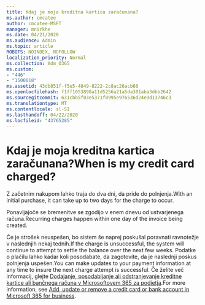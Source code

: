 ```yaml
---
title: Kdaj je moja kreditna kartica zaračunana?
ms.author: cmcatee
author: cmcatee-MSFT
manager: mnirkhe
ms.date: 04/21/2020
ms.audience: Admin
ms.topic: article
ROBOTS: NOINDEX, NOFOLLOW
localization_priority: Normal
ms.collection: Adm_O365
ms.custom:
- "446"
- "1500018"
ms.assetid: 43db851f-f5e5-4849-8222-2c8ac26acb60
ms.openlocfilehash: f1ff1053898a11d5256a21a5da301aba3dbb2642
ms.sourcegitcommit: 631cbb5f03e5371f0995e976536d24e9d13746c3
ms.translationtype: MT
ms.contentlocale: sl-SI
ms.lasthandoff: 04/22/2020
ms.locfileid: "43765285"
---
```

# <a name="when-is-my-credit-card-charged"></a><span data-ttu-id="8e2e8-102">Kdaj je moja kreditna kartica zaračunana?</span><span class="sxs-lookup"><span data-stu-id="8e2e8-102">When is my credit card charged?</span></span>

<span data-ttu-id="8e2e8-103">Z začetnim nakupom lahko traja do dva dni, da pride do polnjenja.</span><span class="sxs-lookup"><span data-stu-id="8e2e8-103">With an initial purchase, it can take up to two days for the charge to occur.</span></span>
  
<span data-ttu-id="8e2e8-104">Ponavljajoče se bremenitve se zgodijo v enem dnevu od ustvarjenega računa.</span><span class="sxs-lookup"><span data-stu-id="8e2e8-104">Recurring charges happen within one day of the invoice being created.</span></span>
  
<span data-ttu-id="8e2e8-105">Če je strošek neuspešen, bo sistem še naprej poskušal poravnati ravnotežje v naslednjih nekaj tednih.</span><span class="sxs-lookup"><span data-stu-id="8e2e8-105">If the charge is unsuccessful, the system will continue to attempt to settle the balance over the next few weeks.</span></span> <span data-ttu-id="8e2e8-106">Podatke o plačilu lahko kadar koli posodabate, da zagotovite, da je naslednji poskus polnjenja uspešen.</span><span class="sxs-lookup"><span data-stu-id="8e2e8-106">You can make updates to your payment information at any time to insure the next charge attempt is successful.</span></span> <span data-ttu-id="8e2e8-107">Če želite več informacij, glejte [Dodajanje, posodabljanje ali odstranjevanje kreditne kartice ali bančnega računa v Microsoftovem 365 za podjetja](https://docs.microsoft.com/office365/admin/subscriptions-and-billing/add-update-or-remove-credit-card-or-bank-account).</span><span class="sxs-lookup"><span data-stu-id="8e2e8-107">For more information, see [Add, update or remove a credit card or bank account in Microsoft 365 for business](https://docs.microsoft.com/office365/admin/subscriptions-and-billing/add-update-or-remove-credit-card-or-bank-account).</span></span>